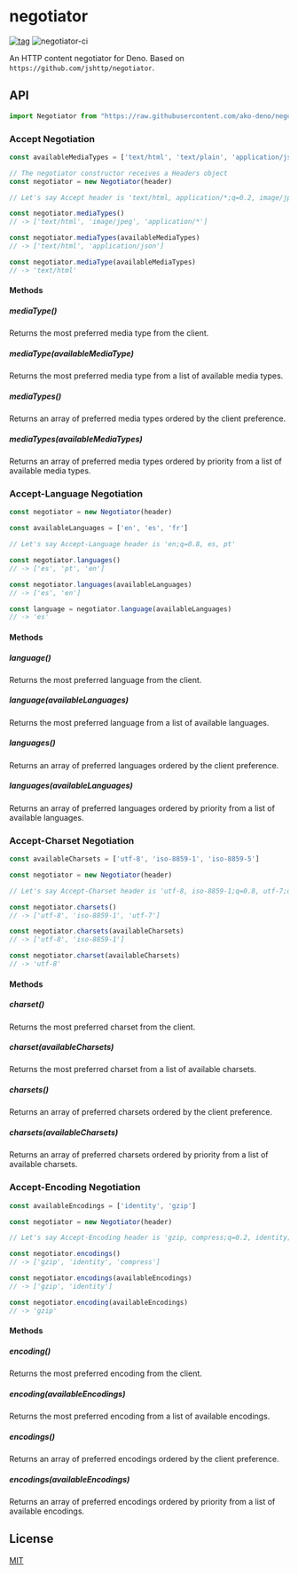 # negotiator

[![tag](https://img.shields.io/github/tag/ako-deno/negotiator.svg)](https://github.com/ako-deno/negotiator)
![negotiator-ci](https://github.com/ako-deno/negotiator/workflows/negotiator-ci/badge.svg)

An HTTP content negotiator for Deno. Based on `https://github.com/jshttp/negotiator`.

## API

```TypeScript
import Negotiator from "https://raw.githubusercontent.com/ako-deno/negotiator/master/mod.ts";
```

### Accept Negotiation

```TypeScript
const availableMediaTypes = ['text/html', 'text/plain', 'application/json'];

// The negotiator constructor receives a Headers object
const negotiator = new Negotiator(header)

// Let's say Accept header is 'text/html, application/*;q=0.2, image/jpeg;q=0.8'

const negotiator.mediaTypes()
// -> ['text/html', 'image/jpeg', 'application/*']

const negotiator.mediaTypes(availableMediaTypes)
// -> ['text/html', 'application/json']

const negotiator.mediaType(availableMediaTypes)
// -> 'text/html'
```

#### Methods

##### mediaType()

Returns the most preferred media type from the client.

##### mediaType(availableMediaType)

Returns the most preferred media type from a list of available media types.

##### mediaTypes()

Returns an array of preferred media types ordered by the client preference.

##### mediaTypes(availableMediaTypes)

Returns an array of preferred media types ordered by priority from a list of
available media types.

### Accept-Language Negotiation

```TypeScript
const negotiator = new Negotiator(header)

const availableLanguages = ['en', 'es', 'fr']

// Let's say Accept-Language header is 'en;q=0.8, es, pt'

const negotiator.languages()
// -> ['es', 'pt', 'en']

const negotiator.languages(availableLanguages)
// -> ['es', 'en']

const language = negotiator.language(availableLanguages)
// -> 'es'
```

#### Methods

##### language()

Returns the most preferred language from the client.

##### language(availableLanguages)

Returns the most preferred language from a list of available languages.

##### languages()

Returns an array of preferred languages ordered by the client preference.

##### languages(availableLanguages)

Returns an array of preferred languages ordered by priority from a list of
available languages.

### Accept-Charset Negotiation

```TypeScript
const availableCharsets = ['utf-8', 'iso-8859-1', 'iso-8859-5']

const negotiator = new Negotiator(header)

// Let's say Accept-Charset header is 'utf-8, iso-8859-1;q=0.8, utf-7;q=0.2'

const negotiator.charsets()
// -> ['utf-8', 'iso-8859-1', 'utf-7']

const negotiator.charsets(availableCharsets)
// -> ['utf-8', 'iso-8859-1']

const negotiator.charset(availableCharsets)
// -> 'utf-8'
```

#### Methods

##### charset()

Returns the most preferred charset from the client.

##### charset(availableCharsets)

Returns the most preferred charset from a list of available charsets.

##### charsets()

Returns an array of preferred charsets ordered by the client preference.

##### charsets(availableCharsets)

Returns an array of preferred charsets ordered by priority from a list of
available charsets.

### Accept-Encoding Negotiation

```TypeScript
const availableEncodings = ['identity', 'gzip']

const negotiator = new Negotiator(header)

// Let's say Accept-Encoding header is 'gzip, compress;q=0.2, identity;q=0.5'

const negotiator.encodings()
// -> ['gzip', 'identity', 'compress']

const negotiator.encodings(availableEncodings)
// -> ['gzip', 'identity']

const negotiator.encoding(availableEncodings)
// -> 'gzip'
```

#### Methods

##### encoding()

Returns the most preferred encoding from the client.

##### encoding(availableEncodings)

Returns the most preferred encoding from a list of available encodings.

##### encodings()

Returns an array of preferred encodings ordered by the client preference.

##### encodings(availableEncodings)

Returns an array of preferred encodings ordered by priority from a list of
available encodings.

## License

[MIT](LICENSE)
